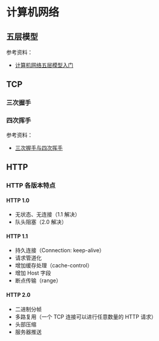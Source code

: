 # 计算机网络

## 五层模型

参考资料：

- [计算机网络五层模型入门](https://www.iamshuaidi.com/747.html)

## TCP

### 三次握手

### 四次挥手

参考资料：

- [三次握手与四次挥手](https://juejin.cn/post/6844903834708344840)

## HTTP

### HTTP 各版本特点

#### HTTP 1.0

- 无状态、无连接（1.1 解决）
- 队头阻塞（2.0 解决）

#### HTTP 1.1

- 持久连接（Connection: keep-alive）
- 请求管道化
- 增加缓存处理（cache-control）
- 增加 Host 字段
- 断点传输（range）

#### HTTP 2.0

- 二进制分帧
- 多路复用（一个 TCP 连接可以进行任意数量的 HTTP 请求）
- 头部压缩
- 服务器推送

